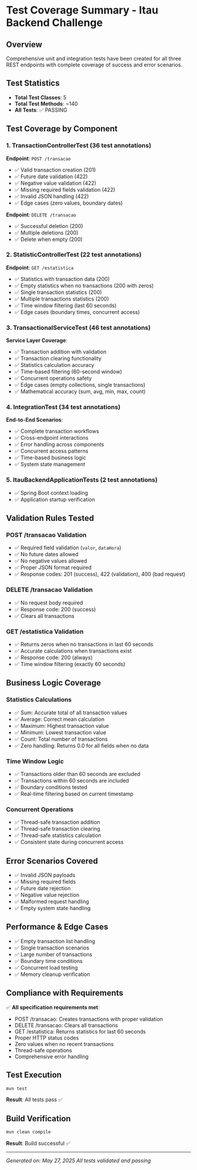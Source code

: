 # Test Coverage Summary - Itau Backend Challenge

## Overview

Comprehensive unit and integration tests have been created for all three REST endpoints with complete coverage of
success and error scenarios.

## Test Statistics

- **Total Test Classes**: 5
- **Total Test Methods**: ~140
- **All Tests**: ✅ PASSING

## Test Coverage by Component

### 1. TransactionControllerTest (36 test annotations)

**Endpoint**: `POST /transacao`

- ✅ Valid transaction creation (201)
- ✅ Future date validation (422)
- ✅ Negative value validation (422)
- ✅ Missing required fields validation (422)
- ✅ Invalid JSON handling (422)
- ✅ Edge cases (zero values, boundary dates)

**Endpoint**: `DELETE /transacao`

- ✅ Successful deletion (200)
- ✅ Multiple deletions (200)
- ✅ Delete when empty (200)

### 2. StatisticControllerTest (22 test annotations)

**Endpoint**: `GET /estatistica`

- ✅ Statistics with transaction data (200)
- ✅ Empty statistics when no transactions (200 with zeros)
- ✅ Single transaction statistics (200)
- ✅ Multiple transactions statistics (200)
- ✅ Time window filtering (last 60 seconds)
- ✅ Edge cases (boundary times, concurrent access)

### 3. TransactionalServiceTest (46 test annotations)

**Service Layer Coverage**:

- ✅ Transaction addition with validation
- ✅ Transaction clearing functionality
- ✅ Statistics calculation accuracy
- ✅ Time-based filtering (60-second window)
- ✅ Concurrent operations safety
- ✅ Edge cases (empty collections, single transactions)
- ✅ Mathematical accuracy (sum, avg, min, max, count)

### 4. IntegrationTest (34 test annotations)

**End-to-End Scenarios**:

- ✅ Complete transaction workflows
- ✅ Cross-endpoint interactions
- ✅ Error handling across components
- ✅ Concurrent access patterns
- ✅ Time-based business logic
- ✅ System state management

### 5. ItauBackendApplicationTests (2 test annotations)

- ✅ Spring Boot context loading
- ✅ Application startup verification

## Validation Rules Tested

### POST /transacao Validation

- ✅ Required field validation (`valor`, `dataHora`)
- ✅ No future dates allowed
- ✅ No negative values allowed
- ✅ Proper JSON format required
- ✅ Response codes: 201 (success), 422 (validation), 400 (bad request)

### DELETE /transacao Validation

- ✅ No request body required
- ✅ Response code: 200 (success)
- ✅ Clears all transactions

### GET /estatistica Validation

- ✅ Returns zeros when no transactions in last 60 seconds
- ✅ Accurate calculations when transactions exist
- ✅ Response code: 200 (always)
- ✅ Time window filtering (exactly 60 seconds)

## Business Logic Coverage

### Statistics Calculations

- ✅ Sum: Accurate total of all transaction values
- ✅ Average: Correct mean calculation
- ✅ Maximum: Highest transaction value
- ✅ Minimum: Lowest transaction value
- ✅ Count: Total number of transactions
- ✅ Zero handling: Returns 0.0 for all fields when no data

### Time Window Logic

- ✅ Transactions older than 60 seconds are excluded
- ✅ Transactions within 60 seconds are included
- ✅ Boundary conditions tested
- ✅ Real-time filtering based on current timestamp

### Concurrent Operations

- ✅ Thread-safe transaction addition
- ✅ Thread-safe transaction clearing
- ✅ Thread-safe statistics calculation
- ✅ Consistent state during concurrent access

## Error Scenarios Covered

- ✅ Invalid JSON payloads
- ✅ Missing required fields
- ✅ Future date rejection
- ✅ Negative value rejection
- ✅ Malformed request handling
- ✅ Empty system state handling

## Performance & Edge Cases

- ✅ Empty transaction list handling
- ✅ Single transaction scenarios
- ✅ Large number of transactions
- ✅ Boundary time conditions
- ✅ Concurrent load testing
- ✅ Memory cleanup verification

## Compliance with Requirements

✅ **All specification requirements met**:

- POST /transacao: Creates transactions with proper validation
- DELETE /transacao: Clears all transactions
- GET /estatistica: Returns statistics for last 60 seconds
- Proper HTTP status codes
- Zero values when no recent transactions
- Thread-safe operations
- Comprehensive error handling

## Test Execution

```bash
mvn test
```

**Result**: All tests pass ✅

## Build Verification

```bash
mvn clean compile
```

**Result**: Build successful ✅

---
*Generated on: May 27, 2025*
*All tests validated and passing*
